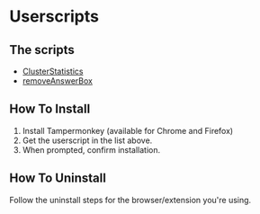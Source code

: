 # Userscripts

## The scripts

* [ClusterStatistics](https://github.com/S0S-90/userscripts/raw/master/ClusterStatistics.user.js)
* [removeAnswerBox](https://github.com/S0S-90/userscripts/raw/master/removeAnswerBox.user.js)

## How To Install
1. Install Tampermonkey (available for Chrome and Firefox)
2. Get the userscript in the list above.
3. When prompted, confirm installation.

## How To Uninstall
Follow the uninstall steps for the browser/extension you're using.
